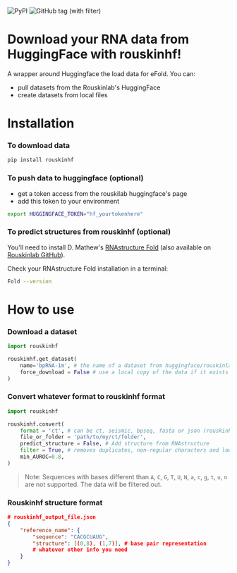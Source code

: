 ![PyPI](https://img.shields.io/pypi/v/rouskinhf)
![GitHub tag (with filter)](https://img.shields.io/github/v/tag/rouskinlab/rouskinhf)

# Download your RNA data from HuggingFace with rouskinhf!

A wrapper around Huggingface the load data for eFold. You can:
- pull datasets from the Rouskinlab's HuggingFace
- create datasets from local files 

# Installation

### To download data

```bash
pip install rouskinhf
```

### To push data to huggingface (optional) 

- get a token access from the rouskilab huggingface's page
- add this token to your environment

```bash
export HUGGINGFACE_TOKEN="hf_yourtokenhere"
```

### To predict structures from rouskinhf (optional)
You'll need to install D. Mathew's [RNAstructure Fold](https://rna.urmc.rochester.edu/RNAstructure.html) (also available on [Rouskinlab GitHub](https://github.com/rouskinlab/RNAstructure)).

Check your RNAstructure Fold installation in a terminal:

```bash
Fold --version
```

# How to use

### Download a dataset

```python
import rouskinhf

rouskinhf.get_dataset(
    name='bpRNA-1m', # the name of a dataset from huggingface/rouskinlab
    force_download = False # use a local copy of the data if it exists
)
```

### Convert whatever format to rouskinhf format

```python
import rouskinhf

rouskinhf.convert(
    format = 'ct', # can be ct, seismic, bpseq, fasta or json (rouskinhf output data structure)
    file_or_folder = 'path/to/my/ct/folder',
    predict_structure = False, # Add structure from RNAstructure
    filter = True, # removes duplicates, non-regular characters and low AUROC
    min_AUROC=0.8,
)
```
> Note: Sequences with bases different than `A`, `C`, `G`, `T`, `U`, `N`, `a`, `c`, `g`, `t`, `u`, `n` are not supported. The data will be filtered out.


### Rouskinhf structure format
```json
# rouskinhf_output_file.json
{
    "reference_name": {
        "sequence": "CACGCUAUG",
        "structure": [(0,8), (1,7)], # base pair representation
        # whatever other info you need
    }
}
```


